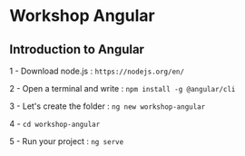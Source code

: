 # Workshop Angular

## Introduction to Angular

1 - Download node.js : `https://nodejs.org/en/`

2 - Open a terminal and write : `npm install -g @angular/cli`

3 - Let's create the folder : `ng new workshop-angular`  

4 - `cd workshop-angular`  

5 - Run your project : `ng serve`
